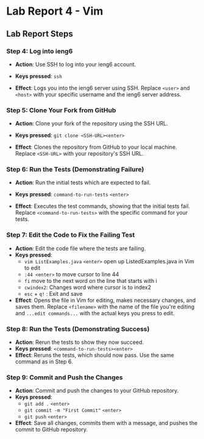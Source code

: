 # Lab Report 4 - Vim 

## Lab Report Steps

### Step 4: Log into ieng6
- **Action**: Use SSH to log into your ieng6 account.
- **Keys pressed**: `ssh `

- **Effect**: Logs you into the ieng6 server using SSH. Replace `<user>` and `<host>` with your specific username and the ieng6 server address.

### Step 5: Clone Your Fork from GitHub
- **Action**: Clone your fork of the repository using the SSH URL.
- **Keys pressed**: `git clone <SSH-URL><enter>`

- **Effect**: Clones the repository from GitHub to your local machine. Replace `<SSH-URL>` with your repository's SSH URL.

### Step 6: Run the Tests (Demonstrating Failure)
- **Action**: Run the initial tests which are expected to fail.
- **Keys pressed**: `command-to-run-tests` `<enter>`


- **Effect**: Executes the test commands, showing that the initial tests fail. Replace `<command-to-run-tests>` with the specific command for your tests.

### Step 7: Edit the Code to Fix the Failing Test
- **Action**: Edit the code file where the tests are failing.
- **Keys pressed**: 
    - `vim ListExamples.java` `<enter>` open up ListedExamples.java in Vim to edit 
    - `:44 <enter>` to move cursor to line 44 
    - `fi` move to the next word on the line that starts with i 
    - `cwindex2`: Changes word where cursor is to index2
    - `esc` + `q!` : Exit and save
- **Effect**: Opens the file in Vim for editing, makes necessary changes, and saves them. Replace `<filename>` with the name of the file you're editing and `...edit commands...` with the actual keys you press to edit.

### Step 8: Run the Tests (Demonstrating Success)
- **Action**: Rerun the tests to show they now succeed.
- **Keys pressed**: `<command-to-run-tests><enter>`
- **Effect**: Reruns the tests, which should now pass. Use the same command as in Step 6.

### Step 9: Commit and Push the Changes
- **Action**: Commit and push the changes to your GitHub repository.
- **Keys pressed**: 
    - `git add .` `<enter>`  
    - `git commit -m "First Commit"` `<enter>`
    - `git push` `<enter>` 
- **Effect**: Save all changes, commits them with a message, and pushes the commit to GitHub repository.

